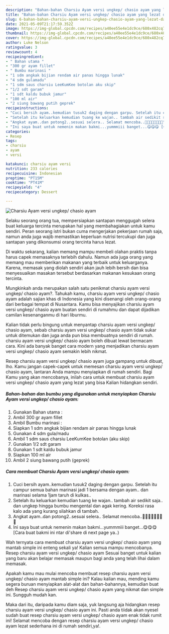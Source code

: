 ```yaml
---
description: "Bahan-bahan Charsiu Ayam versi ungkep/ chasio ayam yang lezat dan Mudah Dibuat"
title: "Bahan-bahan Charsiu Ayam versi ungkep/ chasio ayam yang lezat dan Mudah Dibuat"
slug: 6-bahan-bahan-charsiu-ayam-versi-ungkep-chasio-ayam-yang-lezat-dan-mudah-dibuat
date: 2021-05-09T21:17:59.352Z
image: https://img-global.cpcdn.com/recipes/a40ee55e4e1dc9ce/680x482cq70/charsiu-ayam-versi-ungkep-chasio-ayam-foto-resep-utama.jpg
thumbnail: https://img-global.cpcdn.com/recipes/a40ee55e4e1dc9ce/680x482cq70/charsiu-ayam-versi-ungkep-chasio-ayam-foto-resep-utama.jpg
cover: https://img-global.cpcdn.com/recipes/a40ee55e4e1dc9ce/680x482cq70/charsiu-ayam-versi-ungkep-chasio-ayam-foto-resep-utama.jpg
author: Luke Nelson
ratingvalue: 3
reviewcount: 4
recipeingredient:
- " Bahan utama "
- "300 gr ayam fillet"
- " Bumbu marinasi "
- "1 sdm angkak bijian rendam air panas hingga lunak"
- "4 sdm gulamadu"
- "1 sdm saus charsiu LeeKumKee botolan aku skip"
- "1/2 sdt garam"
- "1 sdt kaldu bubuk jamur"
- "100 ml air"
- "2 siung bawang putih geprek"
recipeinstructions:
- "Cuci bersih ayam..kemudian tusuk2 daging dengan garpu. Setelah itu campur semua bahan marinasi jadi 1 bersama dengan ayam.. dan marinasi selama 1jam taruh di kulkas.."
- "Setelah itu keluarkan kemudian tuang ke wajan.. tambah air sedikit saja.. dan ungkep hingga bumbu mengental dan agak kering. Koreksi rasa kalo ada yang kurang silahkan di tambah."
- "Angkat ayam..dan potong2..sesuai selera.. Selamat mencoba..🙏🙏🥰🥰🤗🤗💪💪"
- "Ini saya buat untuk nemenin makan bakmi...yummmiii banget...😋😋😋 [Cara buat bakmi ini ntar di&#39;share di next page ya..)"
categories:
- Resep
tags:
- charsiu
- ayam
- versi

katakunci: charsiu ayam versi 
nutrition: 233 calories
recipecuisine: Indonesian
preptime: "PT15M"
cooktime: "PT41M"
recipeyield: "4"
recipecategory: Dessert

---
```



![Charsiu Ayam versi ungkep/ chasio ayam](https://img-global.cpcdn.com/recipes/a40ee55e4e1dc9ce/680x482cq70/charsiu-ayam-versi-ungkep-chasio-ayam-foto-resep-utama.jpg)

Selaku seorang orang tua, mempersiapkan santapan menggugah selera buat keluarga tercinta merupakan hal yang membahagiakan untuk kamu sendiri. Peran seorang istri bukan cuma mengerjakan pekerjaan rumah saja, namun anda juga wajib memastikan keperluan nutrisi tercukupi dan juga santapan yang dikonsumsi orang tercinta harus lezat.

Di waktu  sekarang, kalian memang mampu membeli olahan praktis tanpa harus capek memasaknya terlebih dahulu. Namun ada juga orang yang memang mau memberikan makanan yang terbaik untuk keluarganya. Karena, memasak yang diolah sendiri akan jauh lebih bersih dan bisa menyesuaikan masakan tersebut berdasarkan makanan kesukaan orang tercinta. 



Mungkinkah anda merupakan salah satu penikmat charsiu ayam versi ungkep/ chasio ayam?. Tahukah kamu, charsiu ayam versi ungkep/ chasio ayam adalah sajian khas di Indonesia yang kini disenangi oleh orang-orang dari berbagai tempat di Nusantara. Kamu bisa menyajikan charsiu ayam versi ungkep/ chasio ayam buatan sendiri di rumahmu dan dapat dijadikan camilan kesenanganmu di hari liburmu.

Kalian tidak perlu bingung untuk menyantap charsiu ayam versi ungkep/ chasio ayam, sebab charsiu ayam versi ungkep/ chasio ayam tidak sukar untuk ditemukan dan juga anda pun bisa membuatnya sendiri di rumah. charsiu ayam versi ungkep/ chasio ayam boleh dibuat lewat bermacam cara. Kini ada banyak banget cara modern yang menjadikan charsiu ayam versi ungkep/ chasio ayam semakin lebih nikmat.

Resep charsiu ayam versi ungkep/ chasio ayam juga gampang untuk dibuat, lho. Kamu jangan capek-capek untuk memesan charsiu ayam versi ungkep/ chasio ayam, lantaran Anda mampu menyiapkan di rumah sendiri. Bagi Kamu yang akan mencobanya, inilah cara untuk membuat charsiu ayam versi ungkep/ chasio ayam yang lezat yang bisa Kalian hidangkan sendiri.

<!--inarticleads1-->

##### Bahan-bahan dan bumbu yang digunakan untuk menyiapkan Charsiu Ayam versi ungkep/ chasio ayam:

1. Gunakan  Bahan utama :
1. Ambil 300 gr ayam fillet
1. Ambil  Bumbu marinasi :
1. Siapkan 1 sdm angkak bijian rendam air panas hingga lunak
1. Gunakan 4 sdm gula/madu
1. Ambil 1 sdm saus charsiu LeeKumKee botolan (aku skip)
1. Gunakan 1/2 sdt garam
1. Gunakan 1 sdt kaldu bubuk jamur
1. Siapkan 100 ml air
1. Ambil 2 siung bawang putih (geprek)




<!--inarticleads2-->

##### Cara membuat Charsiu Ayam versi ungkep/ chasio ayam:

1. Cuci bersih ayam..kemudian tusuk2 daging dengan garpu. Setelah itu campur semua bahan marinasi jadi 1 bersama dengan ayam.. dan marinasi selama 1jam taruh di kulkas..
1. Setelah itu keluarkan kemudian tuang ke wajan.. tambah air sedikit saja.. dan ungkep hingga bumbu mengental dan agak kering. Koreksi rasa kalo ada yang kurang silahkan di tambah.
1. Angkat ayam..dan potong2..sesuai selera.. Selamat mencoba..🙏🙏🥰🥰🤗🤗💪💪
1. Ini saya buat untuk nemenin makan bakmi...yummmiii banget...😋😋😋 [Cara buat bakmi ini ntar di&#39;share di next page ya..)




Wah ternyata cara membuat charsiu ayam versi ungkep/ chasio ayam yang mantab simple ini enteng sekali ya! Kalian semua mampu mencobanya. Resep charsiu ayam versi ungkep/ chasio ayam Sesuai banget untuk kalian yang baru akan belajar memasak maupun bagi anda yang telah lihai dalam memasak.

Apakah kamu mau mulai mencoba membuat resep charsiu ayam versi ungkep/ chasio ayam mantab simple ini? Kalau kalian mau, mending kamu segera buruan menyiapkan alat-alat dan bahan-bahannya, kemudian buat deh Resep charsiu ayam versi ungkep/ chasio ayam yang nikmat dan simple ini. Sungguh mudah kan. 

Maka dari itu, daripada kamu diam saja, yuk langsung aja hidangkan resep charsiu ayam versi ungkep/ chasio ayam ini. Pasti anda tiidak akan nyesel sudah buat resep charsiu ayam versi ungkep/ chasio ayam enak tidak rumit ini! Selamat mencoba dengan resep charsiu ayam versi ungkep/ chasio ayam lezat sederhana ini di rumah sendiri,ya!.

